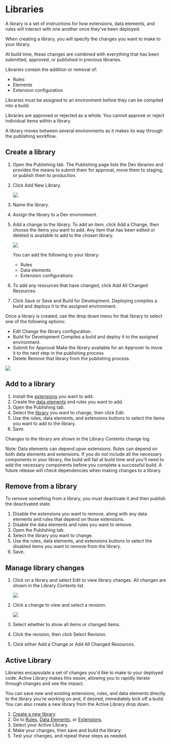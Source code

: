 # Libraries

A library is a set of instructions for how extensions, data elements, and rules will interact with one another once they've been deployed.

When creating a library, you will specify the changes you want to make to your library.

At build time, these changes are combined with everything that has been submitted, approved, or published in previous libraries.

Libraries contain the addition or removal of:

*   Rules
*   Elements
*   Extension configuration

Libraries must be assigned to an environment before they can be compiled into a build.

Libraries are approved or rejected as a whole. You cannot approve or reject individual items within a library.

A library moves between several environments as it makes its way through the publishing workflow.

## Create a library

1.  Open the Publishing tab.
    The Publishing page lists the Dev libraries and provides the means to submit them for approval, move them to staging, or publish them to production.
2.  Click Add New Library.

    ![](../images/library-create.jpg)

3.  Name the library.
4.  Assign the library to a Dev environment.
5.  Add a change to the library.
    To add an item, click Add a Change, then choose the items you want to add. Any item that has been edited or deleted is available to add to the chosen library.

    ![](../images/library-add-change.jpg)

    You can add the following to your library:

    *   Rules
    *   Data elements
    *   Extension configurations

6.  To add any resources that have changed, click Add All Changed Resources.
7.  Click Save or Save and Build for Development.
    Deploying compiles a build and deploys it to the assigned environment.


Once a library is created, use the drop down menu for that library to select one of the following options:

*   Edit
    Change the library configuration.
*   Build for Development
    Compiles a build and deploy it to the assigned environment.
*   Submit for Approval
    Make the library available for an Approver to move it to the next step in the publishing process
*   Delete
    Remove that library from the publishing process.

![](../images/library-menu.png)

## Add to a library

1.  Install the [extensions](extensions.md) you want to add.
2.  Create the [data elements](data-elements.md) and rules you want to add.
3.  Open the Publishing tab.
4.  Select the [library](library.md) you want to change, then click Edit.
5.  Use the rules, data elements, and extensions buttons to select the items you want to add to the library.
6.  Save.

Changes to the library are shown in the Library Contents change log.

Note: Data elements can depend upon extensions. Rules can depend on both data elements and extensions. If you do not include all the necessary components in your library, the build will fail at build time and you'll need to add the necessary components before you complete a successful build. A future release will check dependencies when making changes to a library.

## Remove from a library

To remove something from a library, you must deactivate it and then publish the deactivated state.

1.  Disable the extensions you want to remove, along with any data elements and rules that depend on those extensions.
2.  Disable the data elements and rules you want to remove.
3.  Open the Publishing tab.
4.  Select the library you want to change.
5.  Use the rules, data elements, and extensions buttons to select the disabled items you want to remove from the library.
6.  Save.

## Manage library changes

1.  Click on a library and select Edit to view library changes.
    All changes are shown in the Library Contents list.

    ![](../images/library-contents.jpg)

2.  Click a change to view and select a revision.

    ![](../images/library-contents-revision.jpg)

3.  Select whether to show all items or changed items.
4.  Click the revision, then click Select Revision.
5.  Click either Add a Change or Add All Changed Resources.


## Active Library

Libraries encapsulate a set of changes you'd like to make to your deployed code. Active Library makes this easier, allowing you to rapidly iterate through changes and see the impact.

You can save new and existing extensions, rules, and data elements directly to the library you're working on and, if desired, immediately kick off a build. You can also create a new library from the Active Library drop down.

1.  [Create a new library](#library-create).
2.  Go to [Rules](rules.md), [Data Elements](data-elements.md), or [Extensions](extensions.md).
3.  Select your Active Library.
4.  Make your changes, then save and build the library.
5.  Test your changes, and repeat these steps as needed.
